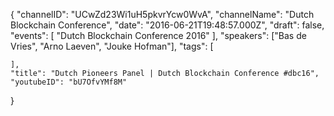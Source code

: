 {
    "channelID": "UCwZd23Wi1uH5pkvrYcw0WvA",
    "channelName": "Dutch Blockchain Conference",
    "date": "2016-06-21T19:48:57.000Z",
    "draft": false,
    "events": [
        "Dutch Blockchain Conference 2016"
    ],
    "speakers": ["Bas de Vries", "Arno Laeven", "Jouke Hofman"],
    "tags": [

    ],
    "title": "Dutch Pioneers Panel | Dutch Blockchain Conference #dbc16",
    "youtubeID": "bU7OfvYMf8M"
}
